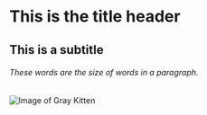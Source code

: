 # This is the title header
## This is a subtitle
###### These words are the size of words in a paragraph. 
![Image of Gray Kitten](https://images.rawpixel.com/image_png_800/czNmcy1wcml2YXRlL3Jhd3BpeGVsX2ltYWdlcy93ZWJzaXRlX2NvbnRlbnQvcHUyMzMxNjM2LWltYWdlLTAxLXJtNTAzXzMtbDBqOXFrNnEucG5n.png)
